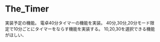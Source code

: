 # The_Timer
実装予定の機能。
電卓40分タイマーの機能を実装。
40分,30分,20分モード限定で10分ごとにタイマーをならす機能を実装する。
10,20,30を選択できる機能がほしい、
